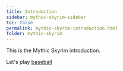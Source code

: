 ```yaml
---
title: Introduction
sidebar: mythic-skyrim-sidebar
toc: false
permalink: mythic-skyrim-introduction.html
folder: mythic-skyrim
---
```

This is the Mythic Skyrim introduction.

Let's play <a href="#" data-toggle="tooltip" data-original-title="{{site.data.definitions.baseball}}">baseball</a>

